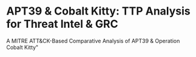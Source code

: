 # APT39 & Cobalt Kitty: TTP Analysis for Threat Intel & GRC
A MITRE ATT&CK-Based Comparative Analysis of APT39 & Operation Cobalt Kitty"
